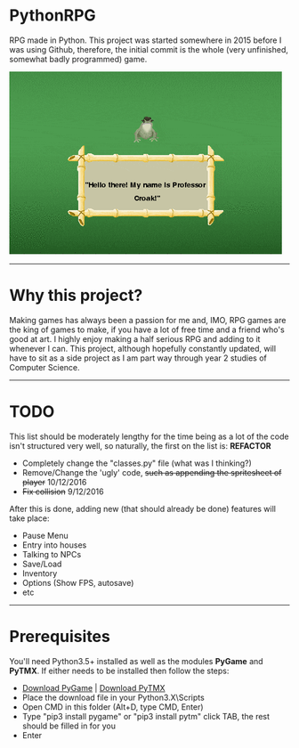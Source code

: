 # PythonRPG
RPG made in Python. This project was started somewhere in 2015 before I was using Github, therefore, the initial commit is the whole (very unfinished, somewhat badly programmed) game.

![GameDemo](game_demo.gif)

*****

# Why this project?
Making games has always been a passion for me and, IMO, RPG games are the king of games to make, if you have a lot of free time and a friend who's good at art. I highly enjoy making a half serious RPG and adding to it whenever I can. This project, although hopefully constantly updated, will have to sit as a side project as I am part way through year 2 studies of Computer Science.

*****

# TODO
This list should be moderately lengthy for the time being as a lot of the code isn't structured very well, so naturally, the first on the list is:
**REFACTOR**

- Completely change the "classes.py" file (what was I thinking?)
- Remove/Change the 'ugly' code, ~~such as appending the spritesheet of player~~ 10/12/2016
- ~~Fix collision~~ 9/12/2016

After this is done, adding new (that should already be done) features will take place:

- Pause Menu
- Entry into houses
- Talking to NPCs
- Save/Load
- Inventory
- Options (Show FPS, autosave)
- etc


*****

# Prerequisites
You'll need Python3.5+ installed as well as the modules **PyGame** and **PyTMX**. If either needs to be installed then follow the steps:

- [Download PyGame](http://www.lfd.uci.edu/~gohlke/pythonlibs/#pygame) | [Download PyTMX](https://github.com/bitcraft/PyTMX/archive/master.zip)
- Place the download file in your Python3.X\Scripts
- Open CMD in this folder (Alt+D, type CMD, Enter)
- Type "pip3 install pygame" or "pip3 install pytm" click TAB, the rest should be filled in for you
- Enter
